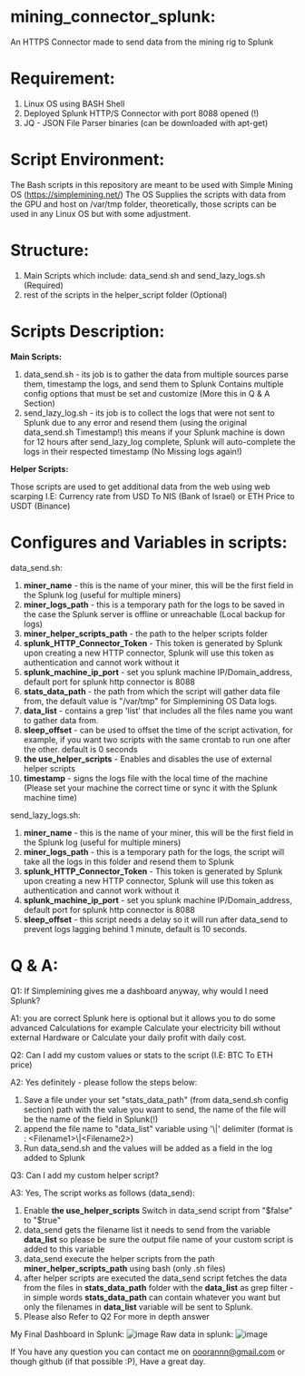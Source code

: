 # mining_connector_splunk:
An HTTPS Connector made to send data from the mining rig to Splunk 

# Requirement:
1. Linux OS using BASH Shell
2. Deployed Splunk HTTP/S Connector with port 8088 opened (!)
3. JQ - JSON File Parser binaries (can be downloaded with apt-get)

# Script Environment:
The Bash scripts in this repository are meant to be used with Simple Mining OS (https://simplemining.net/)
The OS Supplies the scripts with data from the GPU and host on /var/tmp folder, theoretically, those scripts can be used in any Linux OS but with some adjustment.

# Structure:
1. Main Scripts which include: data_send.sh and send_lazy_logs.sh (Required)
2. rest of the scripts in the helper_script folder (Optional)

# Scripts Description: 
**Main Scripts:**
1. data_send.sh - its job is to gather the data from multiple sources parse them, timestamp the logs, and send them to Splunk
Contains multiple config options that must be set and customize (More this in Q & A Section)
2. send_lazy_log.sh - its job is to collect the logs that were not sent to Splunk due to any error and resend them (using the original data_send.sh Timestamp!)
this means if your Splunk machine is down for 12 hours after send_lazy_log complete, Splunk will auto-complete the logs in their respected timestamp (No Missing logs again!)

**Helper Scripts:**

Those scripts are used to get additional data from the web using web scarping I.E: Currency rate from USD To NIS (Bank of Israel) or ETH Price to USDT (Binance)

# Configures and Variables in scripts:
data_send.sh:
1. **miner_name** - this is the name of your miner, this will be the first field in the Splunk log (useful for multiple miners)
2. **miner_logs_path** - this is a temporary path for the logs to be saved in the case the Splunk server is offline or unreachable (Local backup for logs)
3. **miner_helper_scripts_path** - the path to the helper scripts folder
4. **splunk_HTTP_Connector_Token** - This token is generated by Splunk upon creating a new HTTP connector, Splunk will use this token as authentication and cannot work without it
5. **splunk_machine_ip_port** - set you splunk machine IP/Domain_address, default port for splunk http connector is 8088
6. **stats_data_path** - the path from which the script will gather data file from, the default value is "/var/tmp" for Simplemining OS Data logs.
7. **data_list** - contains a grep 'list' that includes all the files name you want to gather data from.
8. **sleep_offset** - can be used to offset the time of the script activation, for example, if you want two scripts with the same crontab to run one after the other. default is 0 seconds
9. **the use_helper_scripts** - Enables and disables the use of external helper scripts
10. **timestamp** - signs the logs file with the local time of the machine (Please set your machine the correct time  or sync it with the Splunk machine time)

send_lazy_logs.sh:
1. **miner_name** - this is the name of your miner, this will be the first field in the Splunk log (useful for multiple miners)
2. **miner_logs_path** - this is a temporary path for the logs, the script will take all the logs in this folder and resend them to Splunk
3. **splunk_HTTP_Connector_Token** - This token is generated by Splunk upon creating a new HTTP connector, Splunk will use this token as authentication and cannot work without it
4. **splunk_machine_ip_port** - set you splunk machine IP/Domain_address, default port for splunk http connector is 8088
5. **sleep_offset** - this script needs a delay so it will run after data_send to prevent logs lagging behind 1 minute, default is 10 seconds.


# Q & A:
Q1: If Simplemining gives me a dashboard anyway, why would I need Splunk?

A1: you are correct Splunk here is optional but it allows you to do some advanced Calculations for example Calculate your electricity bill without external Hardware or Calculate your daily profit with daily cost.

Q2: Can I add my custom values or stats to the script (I.E: BTC To ETH price)

A2: Yes definitely - please follow the steps below:

1. Save a file under your set "stats_data_path" (from data_send.sh config section) path with the value you want to send, the name of the file will be the name of the field in Splunk(!)
2. append the file name to "data_list" variable using '\\|' delimiter (format is : \<Filename1\>\\|\<Filename2\>)
3. Run data_send.sh and the values will be added as a field in the log added to Splunk

Q3: Can I add my custom helper script?

A3: Yes, The script works as follows (data_send):
1. Enable **the use_helper_scripts** Switch in data_send script from "$false" to "$true"
2. data_send gets the filename list it needs to send from the variable **data_list** so please be sure the output file name of your custom script is added to this variable
3. data_send execute the helper scripts from the path **miner_helper_scripts_path** using bash (only .sh files)
4. after helper scripts are executed the data_send script fetches the data from the files in **stats_data_path** folder with the **data_list** as grep filter - in simple words **stats_data_path** can contain whatever you want but only the filenames in **data_list** variable will be sent to Splunk.
5. Please also Refer to Q2 For more in depth answer

My Final Dashboard in Splunk:
![image](https://user-images.githubusercontent.com/75704012/120104759-b99b9580-c15e-11eb-9f51-7440dfdb972e.png)
Raw data in splunk:
![image](https://user-images.githubusercontent.com/75704012/120104819-0aab8980-c15f-11eb-8777-4e1126c0c620.png)


If You have any question you can contact me on ooorannn@gmail.com or though github (if that possible :P), Have a great day.
